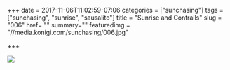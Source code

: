 +++
date = 2017-11-06T11:02:59-07:06
categories = ["sunchasing"]
tags = ["sunchasing", "sunrise", "sausalito"]
title = "Sunrise and Contrails"
slug = "006"
href= ""
summary=""
featuredimg = "//media.konigi.com/sunchasing/006.jpg"

+++

<img src="//media.konigi.com/sunchasing/006.jpg" />
